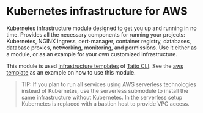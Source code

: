 # Kubernetes infrastructure for AWS

Kubernetes infrastructure module designed to get you up and running in no time. Provides all the necessary components for running your projects: Kubernetes, NGINX ingress, cert-manager, container registry, databases, database proxies, networking, monitoring, and permissions. Use it either as a module, or as an example for your own customized infrastructure.

This module is used [infrastructure templates](https://taitounited.github.io/taito-cli/templates#infrastructure-templates) of [Taito CLI](https://taitounited.github.io/taito-cli/). See the [aws template](https://github.com/TaitoUnited/taito-templates/tree/master/infrastructure/aws/terraform) as an example on how to use this module.

> TIP: If you plan to run all services using AWS serverless technologies instead of Kubernetes, use the serverless submodule to install the same infrastructure without Kubernetes. In the serverless setup Kubernetes is replaced with a bastion host to provide VPC access.
